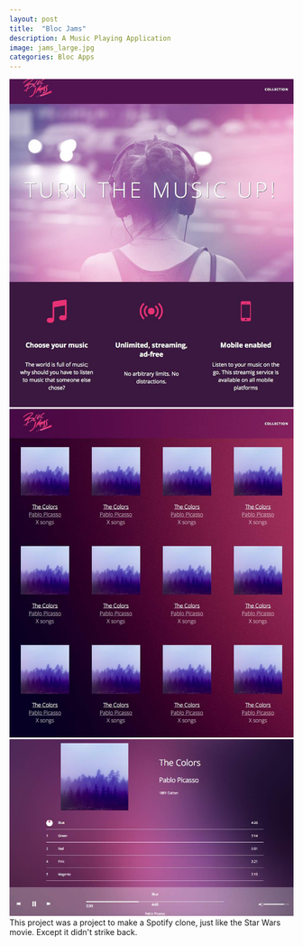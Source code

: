 ```yaml
---
layout: post
title:  "Bloc Jams"
description: A Music Playing Application
image: jams_large.jpg
categories: Bloc Apps
---
```

<div class="preview">
<img src="../img/bloc-jams-1.jpg">
<img src="../img/bloc-jams-2.jpg">
<img src="../img/bloc-jams-3.jpg">
</div>
This project was a project to make a Spotify clone, just like the Star Wars movie. Except it didn't strike back. 